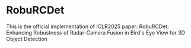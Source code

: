 # RobuRCDet

This is the official implementation of ICLR2025 paper: RobuRCDet: Enhancing Robustness of Radar-Camera Fusion in Bird's Eye View for 3D Object Detection
